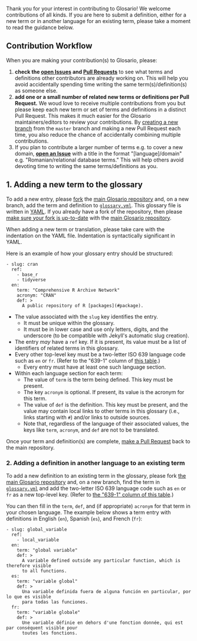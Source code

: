 Thank you for your interest in contributing to Glosario!
We welcome contributions of all kinds.
If you are here to submit a definition,
either for a new term
or in another language for an existing term,
please take a moment to read the guidance below.

## Contribution Workflow

When you are making your contribution(s) to Glosario, please:

1. **check the [open Issues][issues] and [Pull Requests][pulls]** to see what terms and definitions other contributors are already working on. This will help you avoid accidentally spending time writing the same term(s)/definition(s) as someone else.
2. **add one or a small number of related new terms or definitions per Pull Request.** We woud love to receive multiple contributions from you but please keep each new term or set of terms and definitions in a distinct Pull Request. This makes it much easier for the Glosario maintainers/editors to review your contributions. By [creating a new branch][github-branches] from the `master` branch and making a new Pull Request each time, you also reduce the chance of accidentally combining multiple contributions.
3. If you plan to contribute a larger number of terms e.g. to cover a new domain, **[open an Issue][issues]** with a title in the format "[language]/domain" e.g. "Romanian/relational database terms." This will help others avoid devoting time to writing the same terms/definitions as you.

## 1. Adding a new term to the glossary

To add a new entry, please [fork][forking-guide] the [main Glosario repository][repo] and, on a new branch, add the term and definition to [`glossary.yml`][glossary]. This glossary file is written in [YAML]. If you already have a fork of the repository, then please [make sure your fork is up-to-date](https://happygitwithr.com/upstream-changes.html#upstream-changes) with the [main Glosario repository][repo].

When adding a new term or translation, please take care with the indentation on the YAML file. Indentation is syntactically significant in YAML.

Here is an example of how your glossary entry should be structured:

```
- slug: cran
  ref:
    - base_r
    - tidyverse
  en:
    term: "Comprehensive R Archive Network"
    acronym: "CRAN"
    def: >
      A public repository of R [packages](#package).
```

-   The value associated with the `slug` key identifies the entry.
    -   It must be unique within the glossary.
    -   It must be in lower case and use only letters, digits, and the underscore
        (to be compatible with Jekyll's automatic slug creation).
-   The entry *may* have a `ref` key.
    If it is present,
    its value must be a list of identifiers of related terms in this glossary.
-   Every other top-level key must be a two-letter ISO 639 language code such as `en` or `fr`.
    (Refer to the "639-1" column of [this table][iso639-table-en].)
    -   Every entry must have at least one such language section.
-   Within each language section for each term:
    -   The value of `term` is the term being defined.
        This key must be present.
    -   The key `acronym` is optional.
        If present, its value is the acronym for this term.
    -   The value of `def` is the definition.
        This key must be present,
        and the value may contain local links to other terms in this glossary
        (i.e., links starting with `#`)
        and/or links to outside sources.
    -   Note that, regardless of the language of their associated values, the keys like `term`, `acronym`, and `def` are not to be translated.

Once your term and definition(s) are complete, [make a Pull Request][pr-guide] back to the main repository.

### 2. Adding a definition in another language to an existing term

To add a new definition to an existing term in the glossary, please fork [the main Glosario repository][repo] and, on a new branch, find the term in [`glossary.yml`][glossary] and add the two-letter ISO 639 language code such as `en` or `fr` as a new top-level key. (Refer to [the "639-1" column of this table][iso639-table-en].)

You can then fill in the `term`, `def`, and (if appropriate) `acronym` for that term in your chosen language. The example below shows a term entry with definitions in English (`en`), Spanish (`es`), and French (`fr`):

```
- slug: global_variable
  ref:
    - local_variable
  en:
    term: "global variable"
    def: >
      A variable defined outside any particular function, which is therefore visible
      to all functions.
  es:
    term: "variable global"
    def: >
      Una variable definida fuera de alguna función en particular, por lo que es visible
      para todas las funciones.
  fr:
    term: "variable globale"
    def: >
      Une variable définie en dehors d'une fonction donnée, qui est par conséquent visible pour
      toutes les fonctions.
```

[forking-guide]: https://guides.github.com/activities/forking/
[github-branches]: https://docs.github.com/en/desktop/contributing-and-collaborating-using-github-desktop/managing-branches
[glossary]: https://github.com/carpentries/glosario/blob/master/glossary.yml
[iso639-table-en]: https://en.wikipedia.org/wiki/List_of_ISO_639-1_codes
[issues]: https://github.com/carpentries/glosario/issues
[new issue]: https://github.com/carpentries/glosario/issues/new
[pr-guide]: https://guides.github.com/activities/forking/#making-a-pull-request
[pulls]: https://github.com/carpentries/glosario/pulls
[repo]: https://github.com/carpentries/glosario
[yaml]: https://learnxinyminutes.com/docs/yaml/
